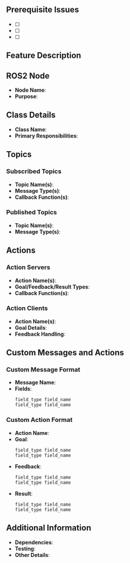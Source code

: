 ## Prerequisite Issues
<!-- List any issues that must be resolved before starting this feature -->
- [ ] <!-- Issue #1 -->
- [ ] <!-- Issue #2 -->
- [ ] <!-- Additional prerequisites -->

## Feature Description
<!-- Provide a clear and concise description of the new feature -->

## ROS2 Node
- **Node Name**: <!-- Suggested name for the ROS2 node -->
- **Purpose**: <!-- Briefly describe the purpose of the node -->

## Class Details
- **Class Name**: <!-- Suggested class name for the node -->
- **Primary Responsibilities**: <!-- Describe the main responsibilities of this class -->

## Topics
### Subscribed Topics
- **Topic Name(s)**: <!-- List all topics the node subscribes to -->
- **Message Type(s)**: <!-- Specify the message type(s) for each topic -->
- **Callback Function(s)**: <!-- List the proposed callback function names -->

### Published Topics
- **Topic Name(s)**: <!-- List all topics the node publishes to -->
- **Message Type(s)**: <!-- Specify the message type(s) for each topic -->

## Actions
### Action Servers
- **Action Name(s)**: <!-- List all action servers provided by the node -->
- **Goal/Feedback/Result Types**: <!-- Specify the types associated with the action -->
- **Callback Function(s)**: <!-- List the callback functions for handling goals, feedback, and results -->

### Action Clients
- **Action Name(s)**: <!-- List all action servers this node calls -->
- **Goal Details**: <!-- Describe the goals the node sends -->
- **Feedback Handling**: <!-- Specify how the feedback is processed -->

## Custom Messages and Actions
### Custom Message Format
- **Message Name**: <!-- Suggested name for the custom message -->
- **Fields**:
  ```plaintext
  field_type field_name
  field_type field_name
  ```

### Custom Action Format
- **Action Name**: <!-- Suggested name for the custom action -->
- **Goal**:
  ```plaintext
  field_type field_name
  field_type field_name
  ```
- **Feedback**:
  ```plaintext
  field_type field_name
  field_type field_name
  ```
- **Result**:
  ```plaintext
  field_type field_name
  field_type field_name
  ```

## Additional Information
- **Dependencies**: <!-- List any additional nodes, libraries, or tools this feature depends on -->
- **Testing**: <!-- Outline how this feature should be tested -->
- **Other Details**: <!-- Any other information to include -->

